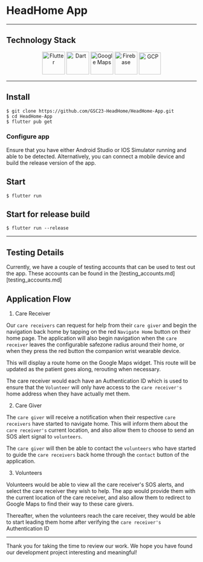 # HeadHome App

---

## Technology Stack

<div align="center">
	<img height="60" src="https://user-images.githubusercontent.com/25181517/186150365-da1eccce-6201-487c-8649-45e9e99435fd.png" alt="Flutter" title="Flutter" />
	<img height="60" src="https://user-images.githubusercontent.com/63765620/228300098-4aa01eeb-003c-48f2-acfb-e1d17883b1ad.png" alt="Dart" title="Dart" />
 	<img height="60" src="https://user-images.githubusercontent.com/63765620/228297319-699b5cee-0fc4-4c1f-972c-5a945ca30af9.png" alt="Google Maps" title="Google Maps Platform" />
	<img height="60" src="https://user-images.githubusercontent.com/25181517/189716855-2c69ca7a-5149-4647-936d-780610911353.png" alt="Firebase" title="Firebase" />
	<img height="58" src="https://user-images.githubusercontent.com/63765620/228302531-4822866b-d460-4741-9185-958f17fce9f7.png" alt="GCP" title="Google Cloud Platform" />
</div>

---

## Install

    $ git clone https://github.com/GSC23-HeadHome/HeadHome-App.git
    $ cd HeadHome-App
    $ flutter pub get

### Configure app

Ensure that you have either Android Studio or IOS Simulator running and able to be detected.
Alternatively, you can connect a mobile device and build the release version of the app.

## Start

    $ flutter run

## Start for release build

    $ flutter run --release

---

## Testing Details

Currently, we have a couple of testing accounts that can be used to test out the app. These accounts can be found in the [testing_accounts.md][testing_accounts.md]

## Application Flow

1. Care Receiver

Our `care receivers` can request for help from their `care giver` and begin the navigation back home by tapping on the red `Navigate Home` button on their home page. The application will also begin navigation when the `care receiver` leaves the configurable safezone radius around their home, or when they press the red button the companion wrist wearable device.

This will display a route home on the Google Maps widget. This route will be updated as the patient goes along, rerouting when necessary.

The care receiver would each have an Authentication ID which is used to ensure that the `Volunteer` will only have access to the `care receiver's` home address when they have actually met them. 

2. Care Giver

The `care giver` will receive a notification when their respective `care receivers` have started to navigate home. This will inform them about the `care receiver's` current location, and also allow them to choose to send an SOS alert signal to `volunteers`. 

The `care giver` will then be able to contact the `volunteers` who have started to guide the `care receivers` back home through the `contact` button of the application. 

3. Volunteers

Volunteers would be able to view all the care receiver's SOS alerts, and select the care receiver they wish to help. The app would provide them with the current location of the care receiver, and also allow them to redirect to Google Maps to find their way to these care givers. 

Thereafter, when the volunteers reach the care receiver, they would be able to start leading them home after verifying the `care receiver's` Authentication ID

---

Thank you for taking the time to review our work. We hope you have found our development project interesting and meaningful!